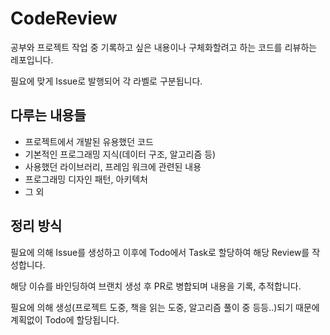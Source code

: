 # CodeReview  

공부와 프로젝트 작업 중 기록하고 싶은 내용이나 구체화할려고 하는 코드를 리뷰하는 레포입니다.

필요에 맞게 Issue로 발행되어 각 라벨로 구분됩니다.

## 다루는 내용들

- 프로젝트에서 개발된 유용했던 코드
- 기본적인 프로그래밍 지식(데이터 구조, 알고리즘 등)
- 사용했던 라이브러리, 프레임 워크에 관련된 내용
- 프로그래밍 디자인 패턴, 아키텍처
- 그 외

## 정리 방식

필요에 의해 Issue를 생성하고 이후에 Todo에서 Task로 할당하여 해당 Review를 작성합니다.

해당 이슈를 바인딩하여 브랜치 생성 후 PR로 병합되며 내용을 기록, 추적합니다.

필요에 의해 생성(프로젝트 도중, 책을 읽는 도중, 알고리즘 풀이 중 등등..)되기 때문에 계획없이 Todo에 할당됩니다.
